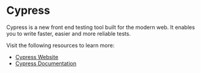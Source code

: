 # Cypress

Cypress is a new front end testing tool built for the modern web. It enables you to write faster, easier and more reliable tests.

Visit the following resources to learn more:

- [Cypress Website](https://www.cypress.io/)
- [Cypress Documentation](https://docs.cypress.io/)
